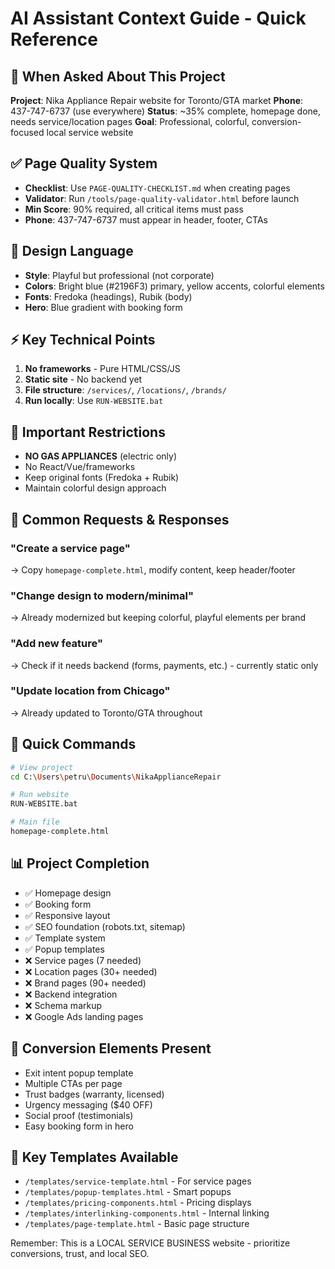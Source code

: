# AI Assistant Context Guide - Quick Reference

## 🎯 When Asked About This Project

**Project**: Nika Appliance Repair website for Toronto/GTA market
**Phone**: 437-747-6737 (use everywhere)
**Status**: ~35% complete, homepage done, needs service/location pages
**Goal**: Professional, colorful, conversion-focused local service website

## ✅ Page Quality System
- **Checklist**: Use `PAGE-QUALITY-CHECKLIST.md` when creating pages
- **Validator**: Run `/tools/page-quality-validator.html` before launch
- **Min Score**: 90% required, all critical items must pass
- **Phone**: 437-747-6737 must appear in header, footer, CTAs

## 🎨 Design Language
- **Style**: Playful but professional (not corporate)
- **Colors**: Bright blue (#2196F3) primary, yellow accents, colorful elements
- **Fonts**: Fredoka (headings), Rubik (body)
- **Hero**: Blue gradient with booking form

## ⚡ Key Technical Points
1. **No frameworks** - Pure HTML/CSS/JS
2. **Static site** - No backend yet
3. **File structure**: `/services/`, `/locations/`, `/brands/`
4. **Run locally**: Use `RUN-WEBSITE.bat`

## 🚫 Important Restrictions
- **NO GAS APPLIANCES** (electric only)
- No React/Vue/frameworks
- Keep original fonts (Fredoka + Rubik)
- Maintain colorful design approach

## 📝 Common Requests & Responses

### "Create a service page"
→ Copy `homepage-complete.html`, modify content, keep header/footer

### "Change design to modern/minimal"
→ Already modernized but keeping colorful, playful elements per brand

### "Add new feature"
→ Check if it needs backend (forms, payments, etc.) - currently static only

### "Update location from Chicago"
→ Already updated to Toronto/GTA throughout

## 🔧 Quick Commands
```bash
# View project
cd C:\Users\petru\Documents\NikaApplianceRepair

# Run website
RUN-WEBSITE.bat

# Main file
homepage-complete.html
```

## 📊 Project Completion
- ✅ Homepage design
- ✅ Booking form
- ✅ Responsive layout
- ✅ SEO foundation (robots.txt, sitemap)
- ✅ Template system
- ✅ Popup templates
- ❌ Service pages (7 needed)
- ❌ Location pages (30+ needed)
- ❌ Brand pages (90+ needed)
- ❌ Backend integration
- ❌ Schema markup
- ❌ Google Ads landing pages

## 🎯 Conversion Elements Present
- Exit intent popup template
- Multiple CTAs per page
- Trust badges (warranty, licensed)
- Urgency messaging ($40 OFF)
- Social proof (testimonials)
- Easy booking form in hero

## 📁 Key Templates Available
- `/templates/service-template.html` - For service pages
- `/templates/popup-templates.html` - Smart popups
- `/templates/pricing-components.html` - Pricing displays
- `/templates/interlinking-components.html` - Internal linking
- `/templates/page-template.html` - Basic page structure

Remember: This is a LOCAL SERVICE BUSINESS website - prioritize conversions, trust, and local SEO.